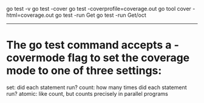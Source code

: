 go test -v
go test -cover
go test -coverprofile=coverage.out
go tool cover -html=coverage.out
go test -run Get
go test -run Get/oct

---

# The go test command accepts a -covermode flag to set the coverage mode to one of three settings:

set: did each statement run?
count: how many times did each statement run?
atomic: like count, but counts precisely in parallel programs
